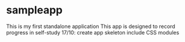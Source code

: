 # sampleapp
This is my first standalone application
This app is designed to record progress in self-study
17/10:
create app skeleton
include CSS modules
